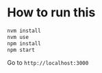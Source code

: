 # How to run this

```sh
nvm install
nvm use
npm install
npm start
```
Go to `http://localhost:3000`
